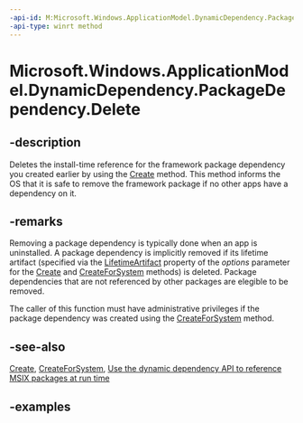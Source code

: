 ```yaml
---
-api-id: M:Microsoft.Windows.ApplicationModel.DynamicDependency.PackageDependency.Delete
-api-type: winrt method
---
```


# Microsoft.Windows.ApplicationModel.DynamicDependency.PackageDependency.Delete

<!--
public void Delete ();
-->


## -description

Deletes the install-time reference for the framework package dependency you created earlier by using the [Create](/windows/windows-app-sdk/api/winrt/microsoft.windows.applicationmodel.dynamicdependency.packagedependency.create) method. This method informs the OS that it is safe to remove the framework package if no other apps have a dependency on it.

## -remarks

Removing a package dependency is typically done when an app is uninstalled. A package dependency is implicitly removed if its lifetime artifact (specified via the [LifetimeArtifact](createpackagedependencyoptions_lifetimeartifact.md) property of the *options* parameter for the [Create](/windows/windows-app-sdk/api/winrt/microsoft.windows.applicationmodel.dynamicdependency.packagedependency.create) and [CreateForSystem](packagedependency_createforsystem_879672097.md) methods) is deleted. Package dependencies that are not referenced by other packages are elegible to be removed.

The caller of this function must have administrative privileges if the package dependency was created using the [CreateForSystem](packagedependency_createforsystem_879672097.md) method.

## -see-also

[Create](/windows/windows-app-sdk/api/winrt/microsoft.windows.applicationmodel.dynamicdependency.packagedependency.create), [CreateForSystem](packagedependency_createforsystem_879672097.md), [Use the dynamic dependency API to reference MSIX packages at run time](/windows/apps/desktop/modernize/framework-packages/use-the-dynamic-dependency-api)

## -examples
